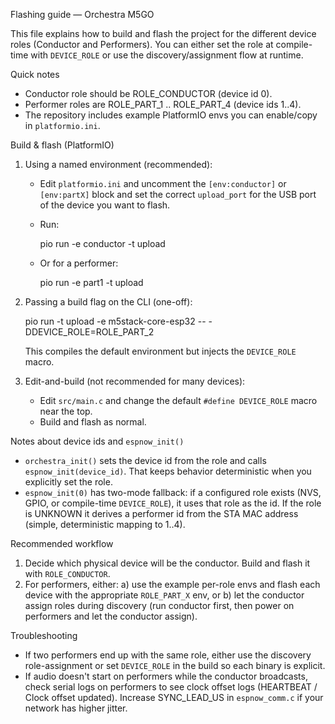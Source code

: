 Flashing guide — Orchestra M5GO

This file explains how to build and flash the project for the different device roles
(Conductor and Performers). You can either set the role at compile-time with
`DEVICE_ROLE` or use the discovery/assignment flow at runtime.

Quick notes
- Conductor role should be ROLE_CONDUCTOR (device id 0).
- Performer roles are ROLE_PART_1 .. ROLE_PART_4 (device ids 1..4).
- The repository includes example PlatformIO envs you can enable/copy in `platformio.ini`.

Build & flash (PlatformIO)
1. Using a named environment (recommended):
   - Edit `platformio.ini` and uncomment the `[env:conductor]` or `[env:partX]` block
     and set the correct `upload_port` for the USB port of the device you want to flash.
   - Run:

     pio run -e conductor -t upload

   - Or for a performer:

     pio run -e part1 -t upload

2. Passing a build flag on the CLI (one-off):

   pio run -t upload -e m5stack-core-esp32 -- -DDEVICE_ROLE=ROLE_PART_2

   This compiles the default environment but injects the `DEVICE_ROLE` macro.

3. Edit-and-build (not recommended for many devices):
   - Edit `src/main.c` and change the default `#define DEVICE_ROLE` macro near the top.
   - Build and flash as normal.

Notes about device ids and `espnow_init()`
- `orchestra_init()` sets the device id from the role and calls `espnow_init(device_id)`.
  That keeps behavior deterministic when you explicitly set the role.
- `espnow_init(0)` has two-mode fallback: if a configured role exists (NVS, GPIO, or
  compile-time `DEVICE_ROLE`), it uses that role as the id. If the role is UNKNOWN it
  derives a performer id from the STA MAC address (simple, deterministic mapping to 1..4).

Recommended workflow
1. Decide which physical device will be the conductor. Build and flash it with
   `ROLE_CONDUCTOR`.
2. For performers, either: a) use the example per-role envs and flash each device with
   the appropriate `ROLE_PART_X` env, or b) let the conductor assign roles during
   discovery (run conductor first, then power on performers and let the conductor assign).

Troubleshooting
- If two performers end up with the same role, either use the discovery role-assignment
  or set `DEVICE_ROLE` in the build so each binary is explicit.
- If audio doesn't start on performers while the conductor broadcasts, check serial logs
  on performers to see clock offset logs (HEARTBEAT / Clock offset updated). Increase
  SYNC_LEAD_US in `espnow_comm.c` if your network has higher jitter.

